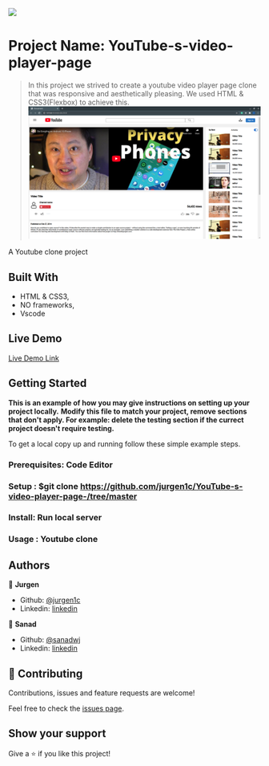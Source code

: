 ![](https://img.shields.io/badge/Microverse-blueviolet)

# Project Name: YouTube-s-video-player-page

> In this project we strived to create a youtube video player page clone that was responsive and aesthetically pleasing. We used HTML & CSS3(Flexbox) to achieve this.
![screenshot](./graphics/Screenshot.png)

A Youtube clone project

## Built With

- HTML & CSS3,
- NO frameworks,
- Vscode

## Live Demo

[Live Demo Link](https://livedemo.com)


## Getting Started

**This is an example of how you may give instructions on setting up your project locally.**
**Modify this file to match your project, remove sections that don't apply. For example: delete the testing section if the currect project doesn't require testing.**


To get a local copy up and running follow these simple example steps.

### Prerequisites: Code Editor 

### Setup : $git clone https://github.com/jurgen1c/YouTube-s-video-player-page-/tree/master

### Install: Run local server

### Usage : Youtube clone




## Authors

👤 **Jurgen**

- Github: [@jurgen1c](https://github.com/jurgen1c) 
- Linkedin: [linkedin](https://www.linkedin.com/in/jurgen-clausen-2740061a9/ )

👤 **Sanad**

- Github: [@sanadwj](https://github.com/sanadwj)
- Linkedin: [linkedin](https://www.linkedin.com/in/sanad-abu-jubara-51516548/)

## 🤝 Contributing

Contributions, issues and feature requests are welcome!

Feel free to check the [issues page](issues/).

## Show your support

Give a ⭐️ if you like this project!


